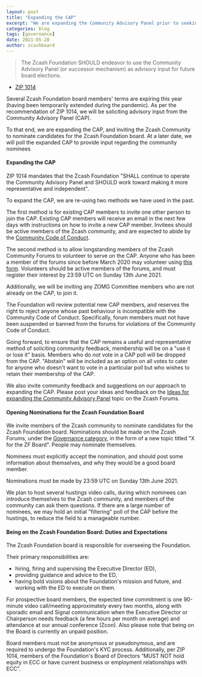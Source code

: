 ```yaml
---
layout: post
title: "Expanding the CAP"
excerpt: "We are expanding the Community Advisory Panel prior to seeking its advisory input regarding the selection of board members."
categories: blog
tags: [governance]
date: 2021-05-28
author: zcashboard
---
```



> The Zcash Foundation SHOULD endeavor to use the Community Advisory Panel (or successor mechanism) as advisory input for future board elections.<br>
- [ZIP 1014](https://zips.z.cash/zip-1014)

Several Zcash Foundation board members' terms are expiring this year (having been temporarily extended during the pandemic). As per the recommendation of ZIP 1014, we will be soliciting advisory input from the Community Advisory Panel (CAP). 

To that end, we are expanding the CAP, and inviting the Zcash Community to nominate candidates for the Zcash Foundation board. At a later date, we will poll the expanded CAP to provide input regarding the community nominees

#### Expanding the CAP

ZIP 1014 mandates that the Zcash Foundation "SHALL continue to operate the Community Advisory Panel and SHOULD work toward making it more representative and independent". 

To expand the CAP, we are re-using two methods we have used in the past. 

The first method is for existing CAP members to invite one other person to join the CAP. Existing CAP members will receive an email in the next few days with instructions on how to invite a new CAP member. Invitees should be active members of the Zcash community, and are expected to abide by the [Community Code of Conduct](https://forum.zcashcommunity.com/guidelines). 

The second method is to allow longstanding members of the Zcash Community Forums to volunteer to serve on the CAP. Anyone who has been a member of the forums since before March 2020 may volunteer using [this form](https://forms.gle/SVgoarj9k1PCbrW96). Volunteers should be active members of the forums, and must register their interest by 23:59 UTC on Sunday 13th June 2021. 

Additionally, we will be inviting any ZOMG Committee members who are not already on the CAP, to join it. 

The Foundation will review potential new CAP members, and reserves the right to reject anyone whose past behaviour is incompatible with the Community Code of Conduct. Specifically, forum members must not have been suspended or banned from the forums for violations of the Community Code of Conduct. 

Going forward, to ensure that the CAP remains a useful and representative method of soliciting community feedback, membership will be on a "use it or lose it" basis. Members who do *not* vote in a CAP poll will be dropped from the CAP. "Abstain" will be included as an option on all votes to cater for anyone who doesn't want to vote in a particular poll but who wishes to retain their membership of the CAP. 

We also invite community feedback and suggestions on our approach to expanding the CAP. Please post your ideas and feedback on the [Ideas for expanding the Community Advisory Panel](https://forum.zcashcommunity.com/t/ideas-for-expanding-the-community-advisory-panel/39354) topic on the Zcash Forums. 

#### Opening Nominations for the Zcash Foundation Board

We invite members of the Zcash community to nominate candidates for the Zcash Foundation board. Nominations should be made on the Zcash Forums, under the [Governance category](https://forum.zcashcommunity.com/c/governance/25), in the form of a new topic titled "X for the ZF Board". People may nominate themselves. 

Nominees must explicitly accept the nomination, and should post some information about themselves, and why they would be a good board member.

Nominations must be made by 23:59 UTC on Sunday 13th June 2021. 

We plan to host several hustings video calls, during which nominees can introduce themselves to the Zcash community, and members of the community can ask them questions. If there are a large number of nominees, we may hold an initial "filtering" poll of the CAP before the hustings, to reduce the field to a manageable number. 

#### Being on the Zcash Foundation Board: Duties and Expectations

The Zcash Foundation board is responsible for overseeing the Foundation. 

Their primary responsibilities are:
- hiring, firing and supervising the Executive Director (ED), 
- providing guidance and advice to the ED, 
- having bold visions about the Foundation's mission and future, and working with the ED to execute on them. 

For prospective board members, the expected time commitment is one 90-minute video call/meeting approximately every two months, along with sporadic email and Signal communication when the Executive Director or Chairperson needs feedback (a few hours per month on average) and attendance at our annual conference (Zcon). Also please note that being on the Board is currently an unpaid position.

Board members must not be anonymous or pseudonymous, and are required to undergo the Foundation's KYC process. Additionally, per ZIP 1014, members of the Foundation's Board of Directors “MUST NOT hold equity in ECC or have current business or employment relationships with ECC”.

